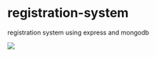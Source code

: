 # registration-system
registration system using express and mongodb
<p>
  <img src="https://img.shields.io/npm/v/registration-system "/>
</p>

